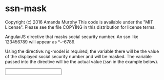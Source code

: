 # ssn-mask

Copyright (c) 2016 Amanda Murphy This code is available under the "MIT License". Please see the file COPYING in this distribution for license terms.

AngularJS directive that masks social security number. An ssn like 123456789 will appear as ***-**-6789. 

Using the directive:
ng-model is required, the variable there will be the value of the displayed social security number and will be masked. The variable passed into the directive will be the actual value (ssn in the example below). 

<input type="text" id="ssn" ng-model="displayedSsn" ssn="ssn" required />

